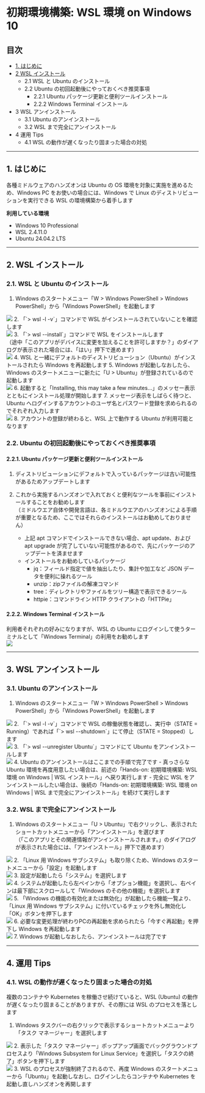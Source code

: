 # 初期環境構築: WSL 環境 on Windows 10

## 目次

- [1. はじめに](./setup-wsl-on-windows10#1-%E3%81%AF%E3%81%98%E3%82%81%E3%81%AB)
- [2 WSL インストール](./setup-wsl-on-windows10#2-wsl-%E3%82%A4%E3%83%B3%E3%82%B9%E3%83%88%E3%83%BC%E3%83%AB)
	- 2.1 WSL と Ubuntu のインストール
	- 2.2 Ubuntu の初回起動後にやっておくべき推奨事項
		- 2.2.1 Ubuntu パッケージ更新と便利ツールインストール
		- 2.2.2 Windows Terminal インストール
- 3 WSL アンインストール
	- 3.1 Ubuntu のアンインストール
	- 3.2 WSL まで完全にアンインストール
- 4 運用 Tips
	- 4.1 WSL の動作が遅くなったり固まった場合の対処


---

## 1. はじめに

各種ミドルウェアのハンズオンは Ubuntu の OS 環境を対象に実施を進めるため、Windows PC をお使いの場合には、Windows で Linux のディストリビューションを実行できる WSL の環境構築から着手します

**利用している環境**

- Windows 10 Professional
- WSL 2.4.11.0
- Ubuntu 24.04.2 LTS

---

## 2. WSL インストール

### 2.1. WSL と Ubuntu のインストール

1. Windows のスタートメニュー「W > Windows PowerShell > Windows PowerShell」から「Windows PowerShell」を起動します<br>
<img src="./image/wsl_startm_pshell.png">
2. 「`> wsl -l -v`」コマンドで WSL がインストールされていないことを確認します<br>
<img src="./image/wsl_pshell_nonewsl.png">
3. 「`> wsl --install`」コマンドで WSL をインストールします<br>（途中「このアプリがデバイスに変更を加えることを許可しますか？」のダイアログが表示された場合には、「はい」押下で進めます）<br>
<img src="./image/wsl_pshell_wslinstalled.png">
4. WSL と一緒にデフォルトのディストリビューション（Ubuntu）がインストールされたら Windows を再起動します
5. Windows が起動しなおしたら、Windows のスタートメニューに新たに「U > Ubuntu」が登録されているので起動します<br>
<img src="./image/wsl_startm_ubuntu.png">
6. 起動すると「Installing, this may take a few minutes…」のメッセー表示とともにインストール処理が開始します
7. メッセージ表示をしばらく待つと、Ubuntu へログインするアカウントのユーザ名とパスワード登録を求められるのでそれぞれ入力します<br>
<img src="./image/wsl_ubuntu.png">
8. アカウントの登録が終わると、WSL 上で動作する Ubuntu が利用可能となります

### 2.2. Ubuntu の初回起動後にやっておくべき推奨事項

#### 2.2.1. Ubuntu パッケージ更新と便利ツールインストール

1. ディストリビューションにデフォルトで入っているパッケージは古い可能性があるためアップデートします
2. これから実施するハンズオンで入れておくと便利なツールを事前にインストールすることをお勧めします<br>（ミドルウエア自体や開発言語は、各ミドルウエアのハンズオンによる手順が重要となるため、ここではそれらのインストールはお勧めしておりません）

	- 上記 apt コマンドでインストールできない場合、apt update、および apt upgrade が完了していない可能性があるので、先にパッケージのアップデートを済ませます
	- インストールをお勧めしているパッケージ
		- jq：フィールド指定で値を抽出したり、集計や加工など JSON データを便利に操れるツール
		- unzip：zipファイルの解凍コマンド
		- tree：ディレクトリやファイルをツリー構造で表示できるツール
		- httpie：コマンドライン HTTP クライアントの「HTTPie」

#### 2.2.2. Windows Terminal インストール

利用者それぞれの好みになりますが、WSL の Ubuntu にログインして使うターミナルとして「Windows Terminal」の利用をお勧めします<br>
<img src="./image/winstore_win_terminal.png">

---
## 3. WSL アンインストール

### 3.1. Ubuntu のアンインストール

1. Windows のスタートメニュー「W > Windows PowerShell > Windows PowerShell」から「Windows PowerShell」を起動します<br>
<img src="./image/wsl_startm_pshell.png">
2. 「`> wsl -l -v`」コマンドで WSL の稼働状態を確認し、実行中（STATE = Running）であれば「`> wsl --shutdown`」にて停止（STATE = Stopped）します<br>
<img src="./image/wsl_pshell_wslstop.png">
3. 「`> wsl --unregister Ubuntu`」コマンドにて Ubuntu をアンインストールします<br>
<img src="./image/wsl_pshell_wslunregister.png">
4. Ubuntu のアンインストールはここまでの手順で完了です
	- 真っさらな Ubuntu 環境を再度用意したい場合は、前述の「Hands-on: 初期環境構築: WSL 環境 on Windows | WSL インストール」へ戻り実行します
	- 完全に WSL をアンインストールしたい場合は、後続の「Hands-on: 初期環境構築: WSL 環境 on Windows | WSL まで完全にアンインストール」を続けて実行します

### 3.2. WSL まで完全にアンインストール

1. Windows のスタートメニュー「U > Ubuntu」で右クリックし、表示されたショートカットメニューから「アンインストール」を選びます<br>
（「このアプリとその関連情報がアンインストールされます。」のダイアログが表示された場合には、「アンインストール」押下で進めます）<br>
<img src="./image/wsl_startm_ubuntu_uninstall.png">
2. 「Linux 用 Windows サブシステム」も取り除くため、Windows のスタートメニューから「設定」を起動します<br>
<img src="./image/wsl_startm_setting.png">
3. 設定が起動したら「システム」を選択します<br>
<img src="./image/wsl_setting_top.png">
4. システムが起動したら左ペインから「オプション機能」を選択し、右ペインは最下部にスクロールして「Windows のその他の機能」を選択します<br>
<img src="./image/wsl_setting_option.png">
5. 「Windows の機能の有効化または無効化」が起動したら機能一覧より、「Linux 用 Windows サブシステム」に付いているチェックを外し無効化し「OK」ボタンを押下します<br>
<img src="./image/wsl_setting_win_func.png">
6. 必要な変更処理が終わりPCの再起動を求められたら「今すぐ再起動」を押下し Windows を再起動します<br>
<img src="./image/wsl_setting_win_reboot.png">
7. Windows が起動しなおしたら、アンインストールは完了です

---

## 4. 運用 Tips

### 4.1. WSL の動作が遅くなったり固まった場合の対処

複数のコンテナや Kubernetes を稼働させ続けていると、WSL (Ubuntu) の動作が遅くなったり固まることがありますが、その際には WSL のプロセスを落とします

1. Windows タスクバーの右クリックで表示するショートカットメニューより「タスク マネージャー」を選択します<br>
<img src="./image/wsl_slow_taskbar.png">
2. 表示した「タスク マネージャー」ポップアップ画面でバックグラウンドプロセスより「Windows Subsystem for Linux Service」を選択し「タスクの終了」ボタンを押下します<br>
<img src="./image/wsl_slow_taskmgr.png">
3. WSL のプロセスが強制終了されるので、再度 Windows のスタートメニューから「Ubuntu」を起動しなおし、ログインしたらコンテナや Kubernetes を起動し直しハンズオンを再開します
